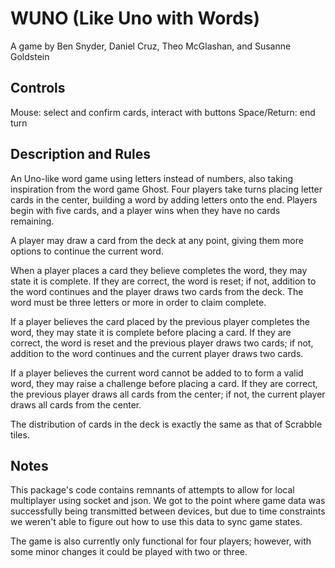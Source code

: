 # WUNO (Like Uno with Words)
A game by Ben Snyder, Daniel Cruz, Theo McGlashan, and Susanne Goldstein

## Controls
Mouse: select and confirm cards, interact with buttons
Space/Return: end turn

## Description and Rules
An Uno-like word game using letters instead of numbers, also taking inspiration from the word game Ghost. Four players take turns placing letter cards in the center, building a word by adding letters onto the end. Players begin with five cards, and a player wins when they have no cards remaining.

A player may draw a card from the deck at any point, giving them more options to continue the current word.

When a player places a card they believe completes the word, they may state it is complete. If they are correct, the word is reset; if not, addition to the word continues and the player draws two cards from the deck. The word must be three letters or more in order to claim complete.

If a player believes the card placed by the previous player completes the word, they may state it is complete before placing a card. If they are correct, the word is reset and the previous player draws two cards; if not, addition to the word continues and the current player draws two cards.

If a player believes the current word cannot be added to to form a valid word, they may raise a challenge before placing a card. If they are correct, the previous player draws all cards from the center; if not, the current player draws all cards from the center.

The distribution of cards in the deck is exactly the same as that of Scrabble tiles.

## Notes
This package's code contains remnants of attempts to allow for local multiplayer using socket and json. We got to the point where game data was successfully being transmitted between devices, but due to time constraints we weren't able to figure out how to use this data to sync game states.

The game is also currently only functional for four players; however, with some minor changes it could be played with two or three.